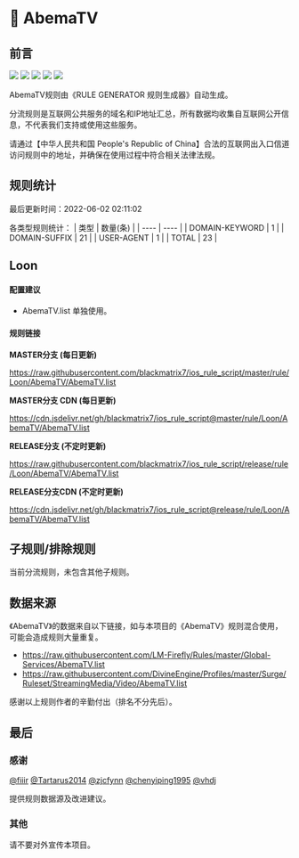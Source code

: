 # 🧸 AbemaTV

## 前言

![](https://shields.io/badge/-移除重复规则-ff69b4) ![](https://shields.io/badge/-DOMAIN与DOMAIN--SUFFIX合并-green) ![](https://shields.io/badge/-DOMAIN--SUFFIX间合并-critical) ![](https://shields.io/badge/-DOMAIN--SUFFIX与DOMAIN--KEYWORD合并-blue) ![](https://shields.io/badge/-IP--CIDR(6)合并-blueviolet) 

AbemaTV规则由《RULE GENERATOR 规则生成器》自动生成。

分流规则是互联网公共服务的域名和IP地址汇总，所有数据均收集自互联网公开信息，不代表我们支持或使用这些服务。

请通过【中华人民共和国 People's Republic of China】合法的互联网出入口信道访问规则中的地址，并确保在使用过程中符合相关法律法规。

## 规则统计

最后更新时间：2022-06-02 02:11:02

各类型规则统计：
| 类型 | 数量(条)  | 
| ---- | ----  |
| DOMAIN-KEYWORD | 1  | 
| DOMAIN-SUFFIX | 21  | 
| USER-AGENT | 1  | 
| TOTAL | 23  | 


## Loon 

#### 配置建议
- AbemaTV.list 单独使用。

#### 规则链接
**MASTER分支 (每日更新)**

https://raw.githubusercontent.com/blackmatrix7/ios_rule_script/master/rule/Loon/AbemaTV/AbemaTV.list

**MASTER分支 CDN (每日更新)**

https://cdn.jsdelivr.net/gh/blackmatrix7/ios_rule_script@master/rule/Loon/AbemaTV/AbemaTV.list

**RELEASE分支 (不定时更新)**

https://raw.githubusercontent.com/blackmatrix7/ios_rule_script/release/rule/Loon/AbemaTV/AbemaTV.list

**RELEASE分支CDN (不定时更新)**

https://cdn.jsdelivr.net/gh/blackmatrix7/ios_rule_script@release/rule/Loon/AbemaTV/AbemaTV.list

## 子规则/排除规则


当前分流规则，未包含其他子规则。

## 数据来源

《AbemaTV》的数据来自以下链接，如与本项目的《AbemaTV》规则混合使用，可能会造成规则大量重复。

- https://raw.githubusercontent.com/LM-Firefly/Rules/master/Global-Services/AbemaTV.list
- https://raw.githubusercontent.com/DivineEngine/Profiles/master/Surge/Ruleset/StreamingMedia/Video/AbemaTV.list


感谢以上规则作者的辛勤付出（排名不分先后）。

## 最后

### 感谢

[@fiiir](https://github.com/fiiir) [@Tartarus2014](https://github.com/Tartarus2014) [@zjcfynn](https://github.com/zjcfynn) [@chenyiping1995](https://github.com/chenyiping1995) [@vhdj](https://github.com/vhdj)

提供规则数据源及改进建议。

### 其他

请不要对外宣传本项目。